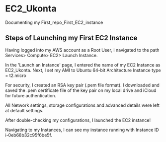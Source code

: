# EC2_Ukonta
Documenting my First_repo_First_EC2_instance

## Steps of Launching my First EC2 Instance
Having logged into my AWS account as a Root User, I navigated to the path Services> Compute> EC2> Launch Instance.

In the 'Launch an Instance' page, I entered the name of my EC2 Instance as EC2_Ukonta.
Next, I set my AMI to Ubuntu 64-bit Architecture
Instance type = t2.micro

For security, I created an RSA key pair (.pem file format).
I downloaded and saved the .pem certificate file of the key pair on my local drive and iCloud for future authentication.

All Network settings, storage configurations and advanced details were left at default settings.

After double-checking my configurations, I launched the EC2 instance!


Navigating to my Instances, I can see my instance running with Instance ID i-0eb68b32c95f6be5f.



